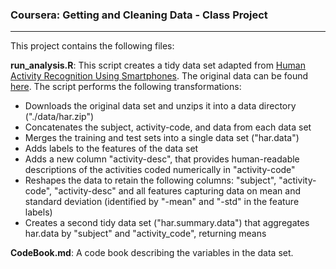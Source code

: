 ### Coursera: Getting and Cleaning Data - Class Project
---
This project contains the following files:

**run_analysis.R**: This script creates a tidy data set adapted from [Human Activity Recognition Using Smartphones](http://http://archive.ics.uci.edu/ml/datasets/Human+Activity+Recognition+Using+Smartphones). The original data can be found [here](https://d396qusza40orc.cloudfront.net/getdata%2Fprojectfiles%2FUCI%20HAR%20Dataset.zip). The script performs the following transformations:
* Downloads the original data set and unzips it into a data directory ("./data/har.zip")
* Concatenates the subject, activity-code, and data from each data set
* Merges the training and test sets into a single data set ("har.data")
* Adds labels to the features of the data set
* Adds a new column "activity-desc", that provides human-readable descriptions of the activities coded numerically in "activity-code"
* Reshapes the data to retain the following columns: "subject", "activity-code", "activity-desc" and all features capturing data on mean and standard deviation (identified by "-mean" and "-std" in the feature labels)
* Creates a second tidy data set ("har.summary.data") that aggregates har.data by "subject" and "activity_code", returning means

**CodeBook.md**: A code book describing the variables in the data set.
  